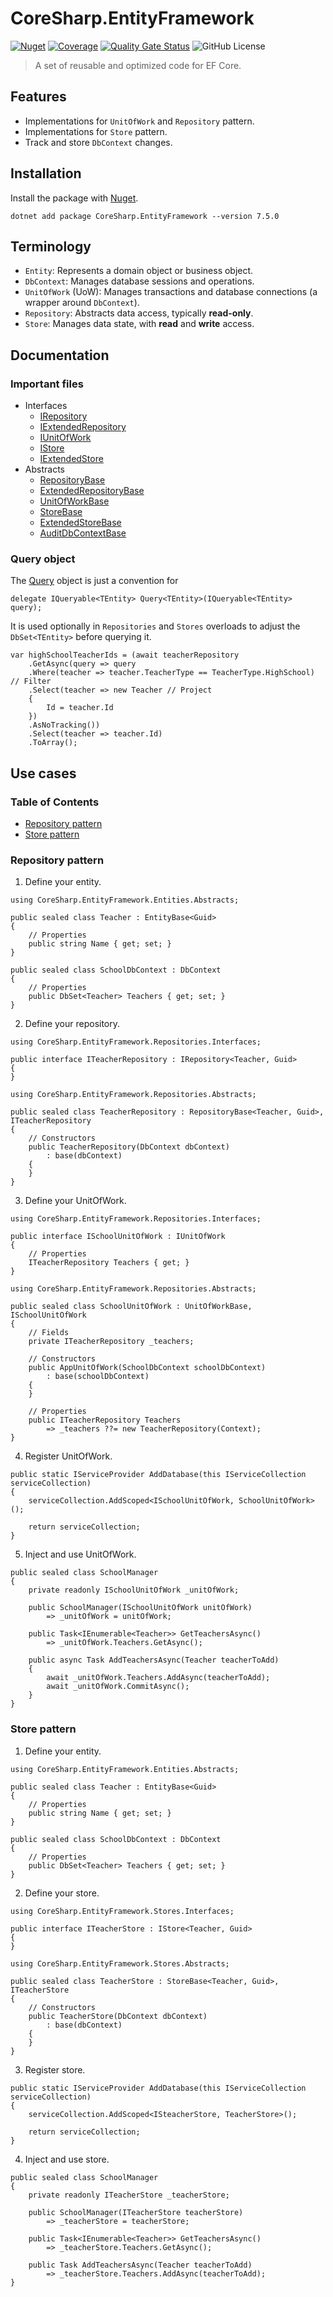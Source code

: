 # CoreSharp.EntityFramework 

[![Nuget](https://img.shields.io/nuget/v/CoreSharp.EntityFramework)](https://www.nuget.org/packages/CoreSharp.EntityFramework/)
[![Coverage](https://sonarcloud.io/api/project_badges/measure?project=efthymios-ks_CoreSharp.EntityFramework&metric=coverage)](https://sonarcloud.io/summary/new_code?id=efthymios-ks_CoreSharp.EntityFramework)
[![Quality Gate Status](https://sonarcloud.io/api/project_badges/measure?project=efthymios-ks_CoreSharp.EntityFramework&metric=alert_status)](https://sonarcloud.io/summary/new_code?id=efthymios-ks_CoreSharp.EntityFramework)
![GitHub License](https://img.shields.io/github/license/efthymios-ks/CoreSharp.EntityFramework)

> A set of reusable and optimized code for EF Core.

## Features
- Implementations for `UnitOfWork` and `Repository` pattern.
- Implementations for `Store` pattern.
- Track and store `DbContext` changes.

## Installation
Install the package with [Nuget](https://www.nuget.org/packages/CoreSharp.EntityFramework/).  
```
dotnet add package CoreSharp.EntityFramework --version 7.5.0
```

## Terminology
- `Entity`: Represents a domain object or business object.
- `DbContext`: Manages database sessions and operations.
- `UnitOfWork` (UoW): Manages transactions and database connections (a wrapper around `DbContext`).
- `Repository`: Abstracts data access, typically **read-only**.
- `Store`: Manages data state, with **read** and **write** access.

## Documentation
### Important files
- Interfaces
    - [IRepository](/src/CoreSharp.EntityFramework/Repositories/Interfaces/IRepository%601.cs)
    - [IExtendedRepository](/src/CoreSharp.EntityFramework/Repositories/Interfaces/IExtendedRepository%601.cs)
    - [IUnitOfWork](/src/CoreSharp.EntityFramework/Repositories/Interfaces/IUnitOfWork.cs)
    - [IStore](/src/CoreSharp.EntityFramework/Stores/Interfaces/IStore%601.cs)
    - [IExtendedStore](/src/CoreSharp.EntityFramework/Stores/Interfaces/IExtendedStore%601.cs)
- Abstracts
    - [RepositoryBase](/src/CoreSharp.EntityFramework/Repositories/Abstracts/RepositoryBase%601.cs)
    - [ExtendedRepositoryBase](/src/CoreSharp.EntityFramework/Repositories/Abstracts/ExtendedRepositoryBase%601.cs)
    - [UnitOfWorkBase](/src/CoreSharp.EntityFramework/Repositories/Abstracts/UnitOfWorkBase.cs)
    - [StoreBase](/src/CoreSharp.EntityFramework/Stores/Abstracts/StoreBase%601.cs)
    - [ExtendedStoreBase](/src/CoreSharp.EntityFramework/Stores/Abstracts/ExtendedStoreBase%601.cs)
    - [AuditDbContextBase](/src/CoreSharp.EntityFramework/DbContexts/Abstracts/AuditDbContextBase.cs)

### Query object
The [Query](/src/CoreSharp.EntityFramework/Delegates/Query%601.cs) object is just a convention for  
```
delegate IQueryable<TEntity> Query<TEntity>(IQueryable<TEntity> query);
```  

It is used optionally in `Repositories` and `Stores` overloads to adjust the `DbSet<TEntity>` before querying it.
```
var highSchoolTeacherIds = (await teacherRepository
    .GetAsync(query => query
    .Where(teacher => teacher.TeacherType == TeacherType.HighSchool) // Filter
    .Select(teacher => new Teacher // Project
    {
        Id = teacher.Id
    })
    .AsNoTracking())
    .Select(teacher => teacher.Id)
    .ToArray();
```

## Use cases
### Table of Contents
- [Repository pattern](#repository-pattern)
- [Store pattern](#store-pattern)

### Repository pattern
1. Define your entity.
```
using CoreSharp.EntityFramework.Entities.Abstracts;

public sealed class Teacher : EntityBase<Guid>
{
    // Properties
    public string Name { get; set; }
}
```
```
public sealed class SchoolDbContext : DbContext
{
    // Properties
    public DbSet<Teacher> Teachers { get; set; } 
}
```

2. Define your repository.
```
using CoreSharp.EntityFramework.Repositories.Interfaces;

public interface ITeacherRepository : IRepository<Teacher, Guid>
{
}
```
```
using CoreSharp.EntityFramework.Repositories.Abstracts;

public sealed class TeacherRepository : RepositoryBase<Teacher, Guid>, ITeacherRepository
{
    // Constructors
    public TeacherRepository(DbContext dbContext)
        : base(dbContext)
    {
    }
}
```

3. Define your UnitOfWork.
```
using CoreSharp.EntityFramework.Repositories.Interfaces;

public interface ISchoolUnitOfWork : IUnitOfWork
{
    // Properties
    ITeacherRepository Teachers { get; }
}
```
```
using CoreSharp.EntityFramework.Repositories.Abstracts;

public sealed class SchoolUnitOfWork : UnitOfWorkBase, ISchoolUnitOfWork
{
    // Fields
    private ITeacherRepository _teachers;

    // Constructors
    public AppUnitOfWork(SchoolDbContext schoolDbContext)
        : base(schoolDbContext)
    {
    }

    // Properties
    public ITeacherRepository Teachers
        => _teachers ??= new TeacherRepository(Context);
}
```

4. Register UnitOfWork.
```
public static IServiceProvider AddDatabase(this IServiceCollection serviceCollection)
{
    serviceCollection.AddScoped<ISchoolUnitOfWork, SchoolUnitOfWork>();

    return serviceCollection;
}
```

5. Inject and use UnitOfWork.
```
public sealed class SchoolManager
{
    private readonly ISchoolUnitOfWork _unitOfWork;

    public SchoolManager(ISchoolUnitOfWork unitOfWork)
        => _unitOfWork = unitOfWork;

    public Task<IEnumerable<Teacher>> GetTeachersAsync()
        => _unitOfWork.Teachers.GetAsync();

    public async Task AddTeachersAsync(Teacher teacherToAdd)
    {
        await _unitOfWork.Teachers.AddAsync(teacherToAdd);
        await _unitOfWork.CommitAsync();
    }
}
```

### Store pattern
1. Define your entity.
```
using CoreSharp.EntityFramework.Entities.Abstracts;

public sealed class Teacher : EntityBase<Guid>
{
    // Properties
    public string Name { get; set; }
}
```
```
public sealed class SchoolDbContext : DbContext
{
    // Properties
    public DbSet<Teacher> Teachers { get; set; } 
}
```

2. Define your store.
```
using CoreSharp.EntityFramework.Stores.Interfaces;

public interface ITeacherStore : IStore<Teacher, Guid>
{
}
```
```
using CoreSharp.EntityFramework.Stores.Abstracts;

public sealed class TeacherStore : StoreBase<Teacher, Guid>, ITeacherStore
{
    // Constructors
    public TeacherStore(DbContext dbContext)
        : base(dbContext)
    {
    }
}
```

3. Register store.
```
public static IServiceProvider AddDatabase(this IServiceCollection serviceCollection)
{
    serviceCollection.AddScoped<ISteacherStore, TeacherStore>();

    return serviceCollection;
}
```

4. Inject and use store.
```
public sealed class SchoolManager
{
    private readonly ITeacherStore _teacherStore;

    public SchoolManager(ITeacherStore teacherStore)
        => _teacherStore = teacherStore;

    public Task<IEnumerable<Teacher>> GetTeachersAsync()
        => _teacherStore.Teachers.GetAsync();

    public Task AddTeachersAsync(Teacher teacherToAdd)
        => _teacherStore.Teachers.AddAsync(teacherToAdd); 
}
```
